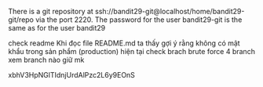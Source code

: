 There is a git repository at ssh://bandit29-git@localhost/home/bandit29-git/repo via 
the port 2220. The password for the user bandit29-git is the same as for the user 
bandit29

check readme 
Khi đọc file README.md ta thấy gợi ý rằng không có mật khẩu trong sản phẩm
(production) hiện tại
check brach
brute force 4 branch xem branch nào giữ mk 

xbhV3HpNGlTIdnjUrdAlPzc2L6y9EOnS